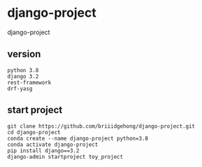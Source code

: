 # django-project
django-project

## version
```
python 3.8
django 3.2
rest-framework
drf-yasg
```

## start project
```
git clone https://github.com/briiidgehong/django-project.git
cd django-project
conda create --name django-project python=3.8
conda activate django-project
pip install django==3.2
django-admin startproject toy_project
```
